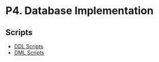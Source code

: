 # P4. Database Implementation

## Scripts

- [DDL Scripts](scripts/ddl.sql)
- [DML Scripts](scripts/dml.sql)
